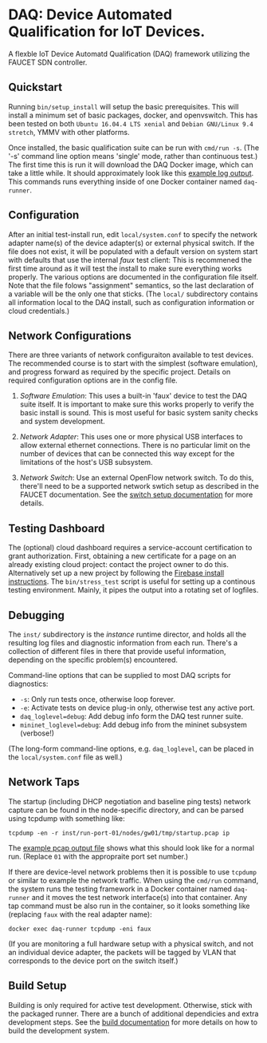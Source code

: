 # DAQ: <b>D</b>evice <b>A</b>utomated <b>Q</b>ualification for IoT Devices.

A flexble IoT Device Automatd Qualification (DAQ) framework utilizing the FAUCET SDN controller.

## Quickstart

Running `bin/setup_install` will setup the basic prerequisites. This
will install a minimum set of basic packages, docker, and openvswitch. This has been tested on
both `Ubuntu 16.04.4 LTS xenial` and `Debian GNU/Linux 9.4 stretch`, YMMV with other platforms.

Once installed, the basic qualification suite can be run with `cmd/run -s`. (The
'-s' command line option means 'single' mode, rather than continuous test.) The first
time this is run it will download the DAQ Docker image, which can take a little while. It should
approximately look like this [example log output](docs/run_log.md). This commands runs
everything inside of one Docker container named `daq-runner`.

## Configuration

After an initial test-install run, edit `local/system.conf` to specify the network adapter
name(s) of the device adapter(s) or external physical switch.
If the file does not exist, it will be populated with a default version on system start with
defaults that use the internal _faux_ test client: This is recommened the first time around
as it will test the install to make sure everything works properly. The various options are
documented in the configuration file itself. Note that the file folows "assignment" semantics,
so the last declaration of a variable will be the only one that sticks. (The `local/`
subdirectory contains all information local to the DAQ install, such as configuration information
or cloud credentials.)

## Network Configurations

There are three variants of network configuraiton available to test devices. The recommended
course is to start with the simplest (software emulation), and progress forward as required by
the specific project. Details on required configuration options are in the config file.

1. _Software Emulation_: This uses a built-in 'faux' device to test the DAQ suite itself. It is
important to make sure this works properly to verify the basic install is sound. This
is most useful for basic system sanity checks and system development.

2. _Network Adapter_: This uses one or more physical USB interfaces to allow external
ethernet connections. There is no particular limit on the number of devices that can be connected
this way except for the limitations of the host's USB subsystem.

3. _Network Switch_: Use an external OpenFlow network switch. To do this, there'll need to be
a supported network swtich setup as described in the FAUCET documentation. See the [switch
setup documentation](docs/switches.md) for more details.

## Testing Dashboard

The (optional) cloud dashboard requires a service-account certification to grant authorization.
First, obtaining a new certificate for a page on an already existing cloud project: contact the
project owner to do this.  Alternatively set up a new project by following the
[Firebase install instructions](docs/firebase.md). The `bin/stress_test` script is useful for
setting up a continous testing environment. Mainly, it pipes the output into a rotating set of logfiles.

## Debugging

The `inst/` subdirectory is the _instance_ runtime director, and holds all the resulting log files
and diagnostic information from each run. There's a collection of different files in there that provide
useful information, depending on the specific problem(s) encountered.

Command-line options that can be supplied to most DAQ scripts for diagnostics:
* `-s`: Only run tests once, otherwise loop forever.
* `-e`: Activate tests on device plug-in only, otherwise test any active port.
* `daq_loglevel=debug`: Add debug info form the DAQ test runner suite.
* `mininet_loglevel=debug`: Add debug info from the mininet subsystem (verbose!)

(The long-form command-line options, e.g. `daq_loglevel`, can be placed in the
`local/system.conf` file as well.)

## Network Taps

The startup (including DHCP negotiation and baseline ping tests) network capture can be found
in the node-specific directory, and can be parsed using tcpdump with something like:

`tcpdump -en -r inst/run-port-01/nodes/gw01/tmp/startup.pcap ip`

The [example pcap output file](docs/startup_pcap.md) shows what this should look like for a normal run.
(Replace `01` with the appropraite port set number.)

If there are device-level network problems then it is possible to use `tcpdump` or similar
to example the network traffic. When using the `cmd/run` command, the system runs the
testing framework in a Docker container named `daq-runner` and it moves the test
network interface(s) into that container. Any tap command must be also run in the container, so it
looks something like (replacing `faux` with the real adapter name):

`docker exec daq-runner tcpdump -eni faux`

(If you are monitoring a full hardware setup with a physical switch, and not an individual
device adapter, the packets will be tagged by VLAN that corresponds to the device port on the
switch itself.)

## Build Setup

Building is only required for active test development. Otherwise, stick
with the packaged runner.  There are a bunch of additional dependicies and extra development steps.
See the [build documentation](docs/build.md) for more details on how to build the development system.
